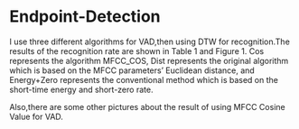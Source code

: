 # Endpoint-Detection

I use three different algorithms for VAD,then using DTW for recognition.The results of the recognition rate are shown in Table 1 and Figure 1.  Cos represents the algorithm MFCC_COS, Dist represents the original algorithm which is based on the MFCC parameters’ Euclidean distance, and Energy+Zero represents the conventional method which is based on the short-time energy and short-zero rate.

Also,there are some other pictures about the result of using MFCC Cosine Value for VAD.
